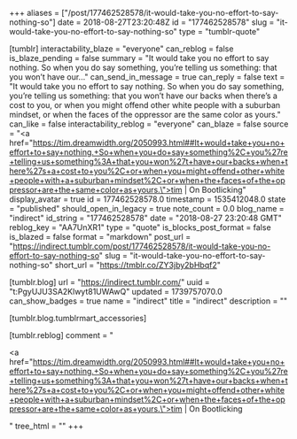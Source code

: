 +++
aliases = ["/post/177462528578/it-would-take-you-no-effort-to-say-nothing-so"]
date = 2018-08-27T23:20:48Z
id = "177462528578"
slug = "it-would-take-you-no-effort-to-say-nothing-so"
type = "tumblr-quote"

[tumblr]
interactability_blaze = "everyone"
can_reblog = false
is_blaze_pending = false
summary = "It would take you no effort to say nothing. So when you do say something, you’re telling us something: that you won’t have our..."
can_send_in_message = true
can_reply = false
text = "It would take you no effort to say nothing. So when you do say something, you&rsquo;re telling us something: that you won&rsquo;t have our backs when there&rsquo;s a cost to you, or when you might offend other white people with a suburban mindset, or when the faces of the oppressor are the same color as yours."
can_like = false
interactability_reblog = "everyone"
can_blaze = false
source = "<a href=\"https://tim.dreamwidth.org/2050993.html##It+would+take+you+no+effort+to+say+nothing.+So+when+you+do+say+something%2C+you%27re+telling+us+something%3A+that+you+won%27t+have+our+backs+when+there%27s+a+cost+to+you%2C+or+when+you+might+offend+other+white+people+with+a+suburban+mindset%2C+or+when+the+faces+of+the+oppressor+are+the+same+color+as+yours.\">tim | On Bootlicking</a>"
display_avatar = true
id = 177462528578.0
timestamp = 1535412048.0
state = "published"
should_open_in_legacy = true
note_count = 0.0
blog_name = "indirect"
id_string = "177462528578"
date = "2018-08-27 23:20:48 GMT"
reblog_key = "AA7UnXR1"
type = "quote"
is_blocks_post_format = false
is_blazed = false
format = "markdown"
post_url = "https://indirect.tumblr.com/post/177462528578/it-would-take-you-no-effort-to-say-nothing-so"
slug = "it-would-take-you-no-effort-to-say-nothing-so"
short_url = "https://tmblr.co/ZY3jby2bHbqf2"

[tumblr.blog]
url = "https://indirect.tumblr.com/"
uuid = "t:PgyUJU3SA2Klwyt81UWAwQ"
updated = 1739757070.0
can_show_badges = true
name = "indirect"
title = "indirect"
description = ""

[tumblr.blog.tumblrmart_accessories]

[tumblr.reblog]
comment = "<p><a href=\"https://tim.dreamwidth.org/2050993.html##It+would+take+you+no+effort+to+say+nothing.+So+when+you+do+say+something%2C+you%27re+telling+us+something%3A+that+you+won%27t+have+our+backs+when+there%27s+a+cost+to+you%2C+or+when+you+might+offend+other+white+people+with+a+suburban+mindset%2C+or+when+the+faces+of+the+oppressor+are+the+same+color+as+yours.\">tim | On Bootlicking</a></p>"
tree_html = ""
+++
